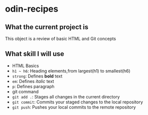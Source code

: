 # odin-recipes

## What the current project is
This object is a review of basic HTML and Git concepts

## What skill I will use
 - HTML Basics
  - `h1 ~ h6`: Heading elements,from largest(h1) to smallest(h6)
  - `strong`: Defines **bold** text
  - `em`: Defines *italic* text
  - `p`: Defines paragraph
 - git command
  - `git add .`: Stages all changes in the current directory
  - `git commit`: Commits your staged changes to the local repository
  - `git push`: Pushes your local commits to the remote repository
